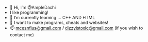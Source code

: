 - 👋 Hi, I’m @AmpleDachi
- I like programming! 
- 🌱 I’m currently learning ... C++ AND HTML
- 💞️ I want to make programs,  cheats and websites!
- 📫 mcesnfius@gmail.com / dizzyistoxic@gmail.com (if you wish to contact me)

